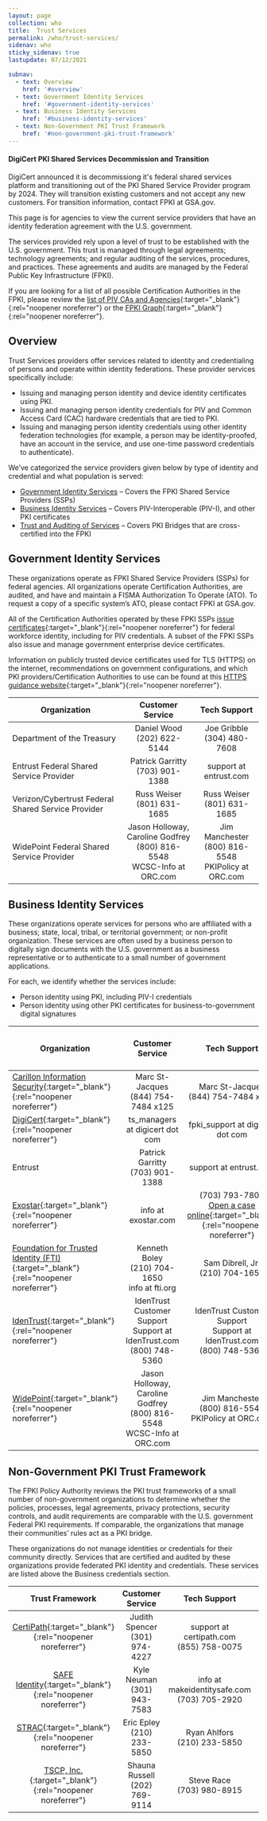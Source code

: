 ```yaml
---
layout: page
collection: who
title:  Trust Services
permalink: /who/trust-services/
sidenav: who
sticky_sidenav: true
lastupdate: 07/12/2021

subnav:
  - text: Overview
    href: '#overview'
  - text: Government Identity Services
    href: '#government-identity-services'
  - text: Business Identity Services
    href: '#business-identity-services'
  - text: Non-Government PKI Trust Framework
    href: '#non-government-pki-trust-framework'
---
```


<div class="usa-alert usa-alert--info">
  <div class="usa-alert__body">
    <h4 class="usa-alert__heading">DigiCert PKI Shared Services Decommission and Transition</h4>
    <p class="usa-alert__text">
      DigiCert announced it is decommissiong it's federal shared services platform and transitioning out of the PKI Shared Service Provider program by 2024. They will transition existing customers and not accept any new customers. For transition information, contact FPKI at GSA.gov.
    </p>
  </div>
</div>

This page is for agencies to view the current service providers that have an identity federation agreement with the U.S. government.

The services provided rely upon a level of trust to be established with the U.S. government. This trust is managed through legal agreements; technology agreements; and regular auditing of the services, procedures, and practices. These agreements and audits are managed by the Federal Public Key Infrastructure (FPKI).

If you are looking for a list of all possible Certification Authorities in the FPKI, please review the [list of PIV CAs and Agencies](https://playbooks.idmanagement.gov/fpki/pivcas-and-agencies/){:target="_blank"}{:rel="noopener noreferrer"} or the [FPKI Graph](https://playbooks.idmanagement.gov/fpki/tools/fpkigraph/){:target="_blank"}{:rel="noopener noreferrer"}.

## Overview

Trust Services providers offer services related to identity and credentialing of persons and operate within identity federations. These provider services specifically include:

- Issuing and managing person identity and device identity certificates using PKI.
- Issuing and managing person identity credentials for PIV and Common Access Card (CAC) hardware credentials that are tied to PKI.
- Issuing and managing person identity credentials using other identity federation technologies (for example, a person may be identity-proofed, have an account in the service, and use one-time password credentials to authenticate).

We’ve categorized the service providers given below by type of identity and credential and what population is served:

- [Government Identity Services](#government-identity-services) – Covers the FPKI Shared Service Providers (SSPs)
- [Business Identity Services](#business-identity-services) – Covers PIV-Interoperable (PIV-I), and other PKI certificates
- [Trust and Auditing of Services](#trust-and-auditing-of-services) – Covers PKI Bridges that are cross-certified into the FPKI

## Government Identity Services

These organizations operate as FPKI Shared Service Providers (SSPs) for federal agencies. All organizations operate Certification Authorities, are audited, and have and maintain a FISMA Authorization To Operate (ATO). To request a copy of a specific system’s ATO, please contact FPKI at GSA.gov.

All of the Certification Authorities operated by these FPKI SSPs [issue certificates](https://playbooks.idmanagement.gov/fpki/ca/#certificate-types-within-the-federal-pki){:target="_blank"}{:rel="noopener noreferrer"} for federal workforce identity, including for PIV credentials. A subset of the FPKI SSPs also issue and manage government enterprise device certificates.

Information on publicly trusted device certificates used for TLS (HTTPS) on the internet, recommendations on government configurations, and which PKI providers/Certification Authorities to use can be found at this [HTTPS guidance website](https://https.cio.gov/){:target="_blank"}{:rel="noopener noreferrer"}.

| Organization | Customer Service | Tech Support|  
|-----------|:-----------:|:-----------:|  
| Department of the Treasury| Daniel Wood<br/>(202) 622-5144 | Joe Gribble<br/>(304) 480-7608 |  
| Entrust Federal Shared Service Provider |	Patrick Garritty<br/>(703) 901-1388 |	support at entrust.com |
| Verizon/Cybertrust Federal Shared Service Provider | Russ Weiser<br/>(801) 631-1685 |	Russ Weiser<br/>(801) 631-1685 |
| WidePoint Federal Shared Service Provider	| Jason Holloway, Caroline Godfrey<br/>(800) 816-5548<br/>WCSC-Info at ORC.com	| Jim Manchester<br/>(800) 816-5548<br/>PKIPolicy at ORC.com |

## Business Identity Services

These organizations operate services for persons who are affiliated with a business; state, local, tribal, or territorial government; or non-profit organization. These services are often used by a business person to digitally sign documents with the U.S. government as a business representative or to authenticate to a small number of government applications.

For each, we identify whether the services include:

- Person identity using PKI, including PIV-I credentials
- Person identity using other PKI certificates for business-to-government digital signatures

| Organization | Customer Service | Tech Support | Type of Person Identity Credentials |
|-----------|:-----------:|:-----------:|:-----------:|  
| [Carillon Information Security](https://www.carillon.ca/){:target="_blank"}{:rel="noopener noreferrer"}	| Marc St-Jacques<br/>(844) 754-7484 x125	| Marc St-Jacques<br/>(844) 754-7484 x125	| PIV-I Credentials |
| [DigiCert](https://www.digicert.com/){:target="_blank"}{:rel="noopener noreferrer"}	| ts_managers at digicert dot com | fpki_support at digicert dot com| Other PKI Credentials |
| Entrust	| Patrick Garritty<br/>(703) 901-1388	| support at entrust.com	| PIV-I Credentials<br/>Other PKI Credentials |
| [Exostar](https://www.exostar.com/Identity_Access/Managed_PKI/){:target="_blank"}{:rel="noopener noreferrer"} | info at exostar.com	| (703) 793-7800<br/>[Open a case online](https://www.myexostar.com/?page_id=32){:target="_blank"}{:rel="noopener noreferrer"}	| Other PKI Credentials |
| [Foundation for Trusted Identity (FTI)](https://www.foundationfortrustedidentity.org/){:target="_blank"}{:rel="noopener noreferrer"}	| Kenneth Boley<br/>(210) 704-1650<br/>info at fti.org	| Sam Dibrell, Jr.<br/>(210) 704-1650	| PIV-I Credentials |
| [IdenTrust](https://www.identrust.com/igc/){:target="_blank"}{:rel="noopener noreferrer"}	| IdenTrust Customer Support<br/>Support at IdenTrust.com<br/>(800) 748-5360	| IdenTrust Customer Support<br/>Support at IdenTrust.com<br/>(800) 748-5360	| PIV-I Credentials<br/>Other PKI Credentials
| [WidePoint](https://www.orc.com/nfi/){:target="_blank"}{:rel="noopener noreferrer"}	| Jason Holloway, Caroline Godfrey<br/>(800) 816-5548<br/>WCSC-Info at ORC.com | Jim Manchester <br/>(800) 816-5548<br/>PKIPolicy at ORC.com | PIV-I Credentials<br/>Other PKI Credentials |

## Non-Government PKI Trust Framework

The FPKI Policy Authority reviews the PKI trust frameworks of a small number of non-government organizations to determine whether the policies, processes, legal agreements, privacy protections, security  controls, and audit requirements are comparable with the U.S. government Federal PKI requirements. If comparable, the organizations that manage their communities’ rules act as a PKI bridge.

These organizations do not manage identities or credentials for their community directly. Services that are certified and audited by these organizations provide federated PKI identity and credentials. These services are listed above the Business credentials section.

| Trust Framework | Customer Service | Tech Support | Community |
|:-----------:|:-----------:|:-----------:|:-----------:|  
| [CertiPath](https://certipath.com/services/federated-trust/){:target="_blank"}{:rel="noopener noreferrer"} | Judith Spencer<br/>(301) 974-4227	| support at certipath.com<br/>(855) 758-0075	| Aerospace and Defense<br/>International |
| [SAFE Identity](https://makeidentitysafe.com/){:target="_blank"}{:rel="noopener noreferrer"}| Kyle Neuman<br/>(301) 943-7583 | info at makeidentitysafe.com<br/>(703) 705-2920 | Healthcare<br/>International  |
| [STRAC](https://pki.strac.org/STRACBridge.html){:target="_blank"}{:rel="noopener noreferrer"}| Eric Epley<br/>(210) 233-5850	| Ryan Ahlfors<br/>(210) 233-5850 | State and Local |
| [TSCP, Inc.](https://www.tscp.org/){:target="_blank"}{:rel="noopener noreferrer"} | Shauna Russell<br/>(202) 769-9114 | Steve Race<br/>(703) 980-8915  | Aerospace and Defense<br/>International |
